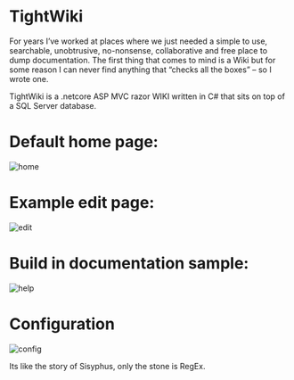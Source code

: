 # TightWiki

For years I’ve worked at places where we just needed a simple to use, searchable, unobtrusive, no-nonsense, collaborative and free place to dump documentation.
The first thing that comes to mind is a Wiki but for some reason I can never find anything that “checks all the boxes” – so I wrote one.

TightWiki is a .netcore ASP MVC razor WIKI written in C# that sits on top of a SQL Server database.

# Default home page:
![home](https://user-images.githubusercontent.com/11428567/197877650-810f1c18-fba8-4a63-b1df-15cf5db925fb.png)

# Example edit page:
![edit](https://user-images.githubusercontent.com/11428567/197877813-cb2c9c55-d70f-449f-a8cf-f3e3a46286ee.png)

# Build in documentation sample:
![help](https://user-images.githubusercontent.com/11428567/197877914-d5c8d1a0-dc44-4dd2-ad71-b7a8aaee2203.png)

# Configuration
![config](https://user-images.githubusercontent.com/11428567/197877978-e38055dd-e335-4e63-ac3c-e55aede7d572.png)

Its like the story of Sisyphus, only the stone is RegEx.
